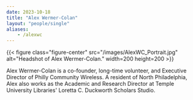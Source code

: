 ```yaml
---
date: 2023-10-18
title: "Alex Wermer-Colan"
layout: "people/single"
aliases:
    - /alexwc
---
```


{{< figure class="figure-center" src="/images/AlexWC_Portrait.jpg" alt="Headshot of Alex Wermer-Colan." width=200 height=200 >}}  

Alex Wermer-Colan is a co-founder, long-time volunteer, and Executive Director of Philly Community Wireless. A resident of North Philadelphia, Alex also works as the Academic and Research Director at Temple University Libraries' Loretta C. Duckworth Scholars Studio. 
